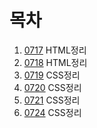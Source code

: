 # 목차
1. [0717](./README/0717.md) HTML정리  
2. [0718](./README/0718.md) HTML정리  
3. [0719](./README/0719.md) CSS정리  
4. [0720](./README/0720.md) CSS정리  
5. [0721](./README/0721.md) CSS정리  
6. [0724](./README/0724.md) CSS정리  